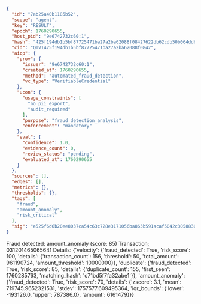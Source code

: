 ```json
{
  "id": "7ab25a40b1185b52",
  "scope": "agent",
  "key": "RESULT",
  "epoch": 1760290655,
  "host_pid": "9e6742732c60:1",
  "hash": "425f194db1b5bf87725471ba27a2ba62088f08427622db62cdb50b064ddb8f96",
  "cid": "QmV1425f194db1b5bf87725471ba27a2ba62088f0842",
  "aicp": {
    "prov": {
      "issuer": "9e6742732c60:1",
      "created_at": 1760290655,
      "method": "automated_fraud_detection",
      "vc_type": "VerifiableCredential"
    },
    "ucon": {
      "usage_constraints": [
        "no_pii_export",
        "audit_required"
      ],
      "purpose": "fraud_detection_analysis",
      "enforcement": "mandatory"
    },
    "eval": {
      "confidence": 1.0,
      "evidence_count": 0,
      "review_status": "pending",
      "evaluated_at": 1760290655
    }
  },
  "sources": [],
  "edges": [],
  "metrics": {},
  "thresholds": {},
  "tags": [
    "fraud",
    "amount_anomaly",
    "risk_critical"
  ],
  "sig": "e525f6d6b20ee8037ca54c63c728e3171056ba863b591acaf5042c30588307b1"
}
```

Fraud detected: amount_anomaly (score: 85)
Transaction: 031201465065641
Details: {'velocity': {'fraud_detected': True, 'risk_score': 100, 'details': {'transaction_count': 156, 'threshold': 50, 'total_amount': 961190724, 'amount_threshold': 10000000}}, 'duplicate': {'fraud_detected': True, 'risk_score': 85, 'details': {'duplicate_count': 155, 'first_seen': 1760285763, 'matching_hash': 'c71bd5f7fa32abe1'}}, 'amount_anomaly': {'fraud_detected': True, 'risk_score': 70, 'details': {'zscore': 3.1, 'mean': 719745.9652321531, 'stdev': 1757577.609495364, 'iqr_bounds': {'lower': -193126.0, 'upper': 787386.0}, 'amount': 6161479}}}